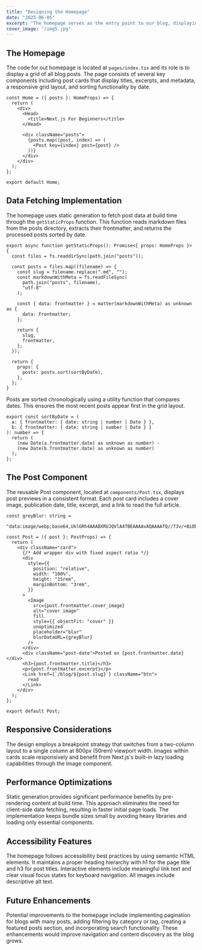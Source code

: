 ```yaml
---
title: "Designing the Homepage"
date: "2025-06-05"
excerpt: "The homepage serves as the entry point to our blog, displaying its articles in an organized layout."
cover_image: "/img5.jpg"
---
```


## The Homepage

The code for out homepage is located at `pages/index.tsx` and its role is to display a grid of all blog posts. The page consists of several key components including post cards that display titles, excerpts, and metadata, a responsive grid layout, and sorting functionality by date.

```tsx
const Home = ({ posts }: HomeProps) => {
  return (
    <div>
      <Head>
        <title>Next.js For Beginners</title>
      </Head>

      <div className="posts">
        {posts.map((post, index) => (
          <Post key={index} post={post} />
        ))}
      </div>
    </div>
  );
};

export default Home;
```

## Data Fetching Implementation

The homepage uses static generation to fetch post data at build time through the `getStaticProps` function. This function reads markdown files from the posts directory, extracts their frontmatter, and returns the processed posts sorted by date.

```tsx
export async function getStaticProps(): Promise<{ props: HomeProps }> {
  const files = fs.readdirSync(path.join("posts"));

  const posts = files.map((filename) => {
    const slug = filename.replace(".md", "");
    const markdownWithMeta = fs.readFileSync(
      path.join("posts", filename),
      "utf-8"
    );

    const { data: frontmatter } = matter(markdownWithMeta) as unknown as {
      data: Frontmatter;
    };

    return {
      slug,
      frontmatter,
    };
  });

  return {
    props: {
      posts: posts.sort(sortByDate),
    },
  };
}
```

Posts are sorted chronologically using a utility function that compares dates. This ensures the most recent posts appear first in the grid layout.

```tsx
export const sortByDate = (
  a: { frontmatter: { date: string | number | Date } },
  b: { frontmatter: { date: string | number | Date } }
): number => {
  return (
    (new Date(a.frontmatter.date) as unknown as number) -
    (new Date(b.frontmatter.date) as unknown as number)
  );
};
```

## The Post Component

The reusable Post component, located at `components/Post.tsx`, displays post previews in a consistent format. Each post card includes a cover image, publication date, title, excerpt, and a link to read the full article.

```tsx
const greyBlur: string =
  "data:image/webp;base64,UklGRh4AAABXRUJQVlA4TBEAAAAvAQAAAAfQ//73v/+BiOh/AAA=";

const Post = ({ post }: PostProps) => {
  return (
    <div className="card">
      {/* Add wrapper div with fixed aspect ratio */}
      <div
        style={{
          position: "relative",
          width: "100%",
          height: "15rem",
          marginBottom: "3rem",
        }}
      >
        <Image
          src={post.frontmatter.cover_image}
          alt="cover image"
          fill
          style={{ objectFit: "cover" }}
          unoptimized
          placeholder="blur"
          blurDataURL={greyBlur}
        />
      </div>
      <div className="post-date">Posted on {post.frontmatter.date}</div>
      <h3>{post.frontmatter.title}</h3>
      <p>{post.frontmatter.excerpt}</p>
      <Link href={`/blog/${post.slug}`} className="btn">
        read
      </Link>
    </div>
  );
};

export default Post;
```

## Responsive Considerations

The design employs a breakpoint strategy that switches from a two-column layout to a single column at 800px (50rem) viewport width. Images within cards scale responsively and benefit from Next.js's built-in lazy loading capabilities through the Image component.

## Performance Optimizations

Static generation provides significant performance benefits by pre-rendering content at build time. This approach eliminates the need for client-side data fetching, resulting in faster initial page loads. The implementation keeps bundle sizes small by avoiding heavy libraries and loading only essential components.

## Accessibility Features

The homepage follows accessibility best practices by using semantic HTML elements. It maintains a proper heading hierarchy with h1 for the page title and h3 for post titles. Interactive elements include meaningful link text and clear visual focus states for keyboard navigation. All images include descriptive alt text.

## Future Enhancements

Potential improvements to the homepage include implementing pagination for blogs with many posts, adding filtering by category or tag, creating a featured posts section, and incorporating search functionality. These enhancements would improve navigation and content discovery as the blog grows.
